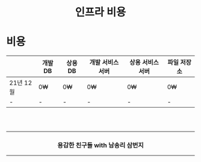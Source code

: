 <div align=center>
    <h1> 인프라 비용 </h1>
</div>

# 비용
<table>
    <thead>
        <tr>
            <th> ㅤ</th>
            <th> 개발 DB </th>
            <th> 상용 DB </th>
            <th> 개발 서비스 서버 </th>
            <th> 상용 서비스 서버 </th>
            <th> 파일 저장소 </th>
        </tr>
    </thead>
    <tbody>
        <tr>
            <td> 21년 12월 </td>
            <td> 0₩ </td>
            <td> 0₩ </td>
            <td> 0₩ </td>
            <td> 0₩ </td>
            <td> 0₩ </td>
        </tr>
        <tr>
            <td> - </td>
            <td> - </td>
            <td> - </td>
            <td> - </td>
            <td> - </td>
            <td> - </td>
        </tr>
    </tbody>
</table>



<br />
<br />
<div align=center>
  <hr />
    <h3> 용감한 친구들 with 남송리 삼번지 </h3>
  <hr />
</div>

